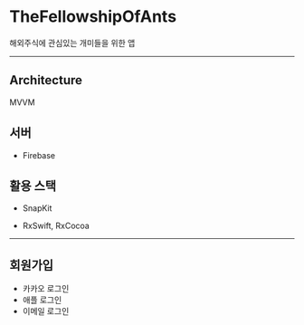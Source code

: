# TheFellowshipOfAnts
해외주식에 관심있는 개미들을 위한 앱

---
## Architecture
MVVM

## 서버
* Firebase

## 활용 스택
* SnapKit

* RxSwift, RxCocoa

---
## 회원가입

- 카카오 로그인
- 애플 로그인
- 이메일 로그인
